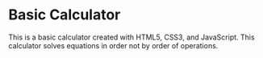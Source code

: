 # Basic Calculator
This is a basic calculator created with HTML5, CSS3, and JavaScript. This calculator solves equations in order not by order of operations.
